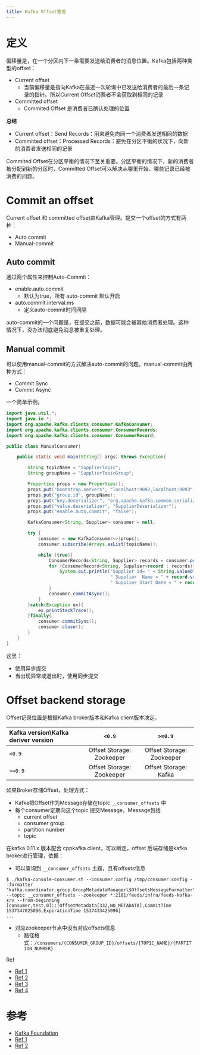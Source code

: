 ```yaml
---
title: Kafka Offset管理
---
```


# 定义

偏移量是，在一个分区内下一条需要发送给消费者的消息位置。Kafka包括两种类型的offset：

- Current offset
  - 当前偏移量是指向Kafka在最近一次轮询中已发送给消费者的最后一条记录的指针。所以Current Offset消费者不会获取到相同的记录
- Committed offset
  - Commited Offset 是消费者已确认处理的位置

**总结**

- Current offset：Send Records：用来避免向同一个消费者发送相同的数据
- Committed offset：Processed Records：避免在分区平衡的状况下，向新的消费者发送相同的记录

Commited Offset在分区平衡的情况下至关重要。分区平衡的情况下，新的消费者被分配到新的分区时，Committed Offset可以解决从哪里开始、哪些记录已经被消费的问题。

# Commit an offset

Current offset 和 committed offset由Kafka管理。提交一个offset的方式有两种：

- Auto commit
- Manual-commit

## Auto commit

通过两个属性来控制Auto-Commit：

- enable.auto.commit
  - 默认为true，所有 auto-commit 默认开启
- auto.commit.interval.ms
  - 定义auto-commit时间间隔

auto-commit的一个问题是，在提交之前，数据可能会被其他消费者处理。这种情况下，没办法彻底避免消息被重复处理。

## Manual commit

可以使用manual-commit的方式解决auto-commit的问题。manual-commit由两种方式：

- Commit Sync
- Commit Async

一个简单示例。

```java
import java.util.*;
import java.io.*;
import org.apache.kafka.clients.consumer.KafkaConsumer;
import org.apache.kafka.clients.consumer.ConsumerRecords;
import org.apache.kafka.clients.consumer.ConsumerRecord;

public class ManualConsumer{

    public static void main(String[] args) throws Exception{

        String topicName = "SupplierTopic";
        String groupName = "SupplierTopicGroup";

        Properties props = new Properties();
        props.put("bootstrap.servers", "localhost:9092,localhost:9093");
        props.put("group.id", groupName);
        props.put("key.deserializer", "org.apache.kafka.common.serialization.StringDeserializer");
        props.put("value.deserializer", "SupplierDeserializer");
        props.put("enable.auto.commit", "false");

        KafkaConsumer<String, Supplier> consumer = null;

        try {
            consumer = new KafkaConsumer<>(props);
            consumer.subscribe(Arrays.asList(topicName));

            while (true){
                ConsumerRecords<String, Supplier> records = consumer.poll(100);
                for (ConsumerRecord<String, Supplier>record : records){
                    System.out.println("Supplier id= " + String.valueOf(record.value().getID()) + 
                                       " Supplier  Name = " + record.value().getName() + 
                                       " Supplier Start Date = " + record.value().getStartDate().toString());
                }
                consumer.commitAsync();
            }
        }catch(Exception ex){
            ex.printStackTrace();
        }finally{
            consumer.commitSync();
            consumer.close();
        }
    }
}                           
```

这里：

- 使用异步提交
- 当出现异常或退出时，使用同步提交

# Offset backend storage

Offset记录位置是根据Kafka broker版本和Kafka client版本决定。

| Kafka version\Kafka deriver version |          `<0.9`           |          `>=0.9`          |
| :---------------------------------- | :-----------------------: | :-----------------------: |
| `<0.9`                              | Offset Storage: Zookeeper | Offset Storage: Zookeeper |
| `>=0.9`                             | Offset Storage: Zookeeper |   Offset Storage: Kafka   |

如果Broker存储Offset，处理方式：

- Kafka把Offset作为Message存储在topic `__consumer_offsets` 中
- 每个consumer定期向这个topic 提交Message，Message包括
  - current offset
  - consumer group
  - partition number
  - topic

在kafka 0.11.x 版本配合 cppkafka client，可以断定，offset 后端存储是kafka broker进行管理，依据：

- 可以查询到 `__consumer_offsets` 主题，且有offsets信息

```shell
$ ./kafka-console-consumer.sh --consumer.config /tmp/consumer.config --formatter "kafka.coordinator.group.GroupMetadataManager\$OffsetsMessageFormatter" --topic __consumer_offsets --zookeeper *:2181/feeds/infra/feeds-kafka-srv --from-beginning
[consumer,test,0]::[OffsetMetadata[332,NO_METADATA],CommitTime 1537347025096,ExpirationTime 1537433425096]
...
```

- 对应zookeeper节点中没有对应offsets信息
  - 路径格式：`/consumers/{CONSUMER_GROUP_ID}/offsets/{TOPIC_NAME}/{PARTITION_NUMBER}`

Ref

- [Ref 1](https://cwiki.apache.org/confluence/display/KAFKA/Offset+Management)
- [Ref 2](https://elang2.github.io/myblog/posts/2017-09-20-Kafak-And-Zookeeper-Offsets.html)
- [Ref 3](https://stackoverflow.com/questions/41137281/offsets-stored-in-zookeeper-or-kafka/41150833)
- [Ref 4](https://stackoverflow.com/questions/33925866/kafka-how-to-read-from-consumer-offsets-topic)

# 参考

- [Kafka Foundation](https://www.learningjournal.guru/courses/kafka/kafka-foundation-training/offset-management/)
- [Ref 1](https://stackoverflow.com/questions/27499277/number-of-commits-and-offset-in-each-partition-of-a-kafka-topic)
- [Ref 2](https://elang2.github.io/myblog/posts/2017-09-20-Kafak-And-Zookeeper-Offsets.html)